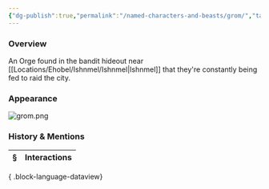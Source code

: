 ```yaml
---
{"dg-publish":true,"permalink":"/named-characters-and-beasts/grom/","tags":["NPC"],"updated":"2025-05-30T12:09:15.344+01:00"}
---
```



### Overview
 An Orge found in the bandit hideout near [[Locations/Ehobel/Ishnmel/Ishnmel\|Ishnmel]] that they're constantly being fed to raid the city.

### Appearance 
![grom.png](/img/user/Admin/Attachments/grom.png)

### History & Mentions
| § | Interactions |
| - | ------------ |

{ .block-language-dataview}